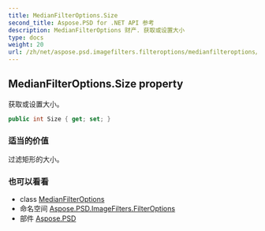 ```yaml
---
title: MedianFilterOptions.Size
second_title: Aspose.PSD for .NET API 参考
description: MedianFilterOptions 财产. 获取或设置大小
type: docs
weight: 20
url: /zh/net/aspose.psd.imagefilters.filteroptions/medianfilteroptions/size/
---
```

## MedianFilterOptions.Size property

获取或设置大小。

```csharp
public int Size { get; set; }
```

### 适当的价值

过滤矩形的大小。

### 也可以看看

* class [MedianFilterOptions](../)
* 命名空间 [Aspose.PSD.ImageFilters.FilterOptions](../../medianfilteroptions/)
* 部件 [Aspose.PSD](../../../)


